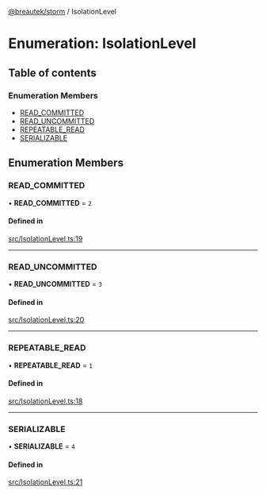 [@breautek/storm](../README.md) / IsolationLevel

# Enumeration: IsolationLevel

## Table of contents

### Enumeration Members

- [READ\_COMMITTED](IsolationLevel.md#read_committed)
- [READ\_UNCOMMITTED](IsolationLevel.md#read_uncommitted)
- [REPEATABLE\_READ](IsolationLevel.md#repeatable_read)
- [SERIALIZABLE](IsolationLevel.md#serializable)

## Enumeration Members

### READ\_COMMITTED

• **READ\_COMMITTED** = ``2``

#### Defined in

[src/IsolationLevel.ts:19](https://github.com/breautek/storm/blob/daf9166/src/IsolationLevel.ts#L19)

___

### READ\_UNCOMMITTED

• **READ\_UNCOMMITTED** = ``3``

#### Defined in

[src/IsolationLevel.ts:20](https://github.com/breautek/storm/blob/daf9166/src/IsolationLevel.ts#L20)

___

### REPEATABLE\_READ

• **REPEATABLE\_READ** = ``1``

#### Defined in

[src/IsolationLevel.ts:18](https://github.com/breautek/storm/blob/daf9166/src/IsolationLevel.ts#L18)

___

### SERIALIZABLE

• **SERIALIZABLE** = ``4``

#### Defined in

[src/IsolationLevel.ts:21](https://github.com/breautek/storm/blob/daf9166/src/IsolationLevel.ts#L21)
